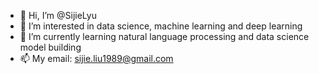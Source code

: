 - 👋 Hi, I’m @SijieLyu
- 👀 I’m interested in data science, machine learning and deep learning
- 🌱 I’m currently learning natural language processing and data science model building
- 📫 My email: sijie.liu1989@gmail.com

<!---
SijieLyu/SijieLyu is a ✨ special ✨ repository because its `README.md` (this file) appears on your GitHub profile.
You can click the Preview link to take a look at your changes.
--->
